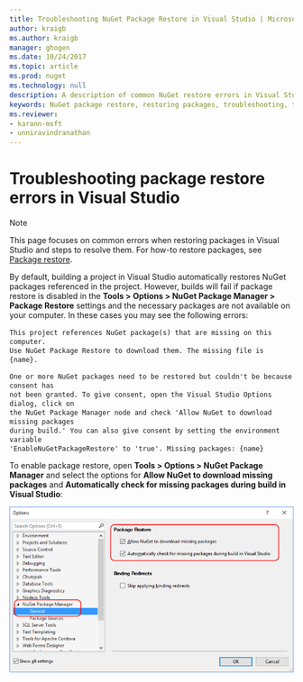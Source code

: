 ```yaml
---
title: Troubleshooting NuGet Package Restore in Visual Studio | Microsoft Docs
author: kraigb
ms.author: kraigb
manager: ghogen
ms.date: 10/24/2017
ms.topic: article
ms.prod: nuget
ms.technology: null
description: A description of common NuGet restore errors in Visual Studio and how to troubleshoot them.
keywords: NuGet package restore, restoring packages, troubleshooting, troubleshoot
ms.reviewer:
- karann-msft
- unniravindranathan
---
```


# Troubleshooting package restore errors in Visual Studio

> [!Note]
> This page focuses on common errors when restoring packages in Visual Studio and steps to resolve them. For how-to restore packages, see [Package restore](../consume-packages/Package-Restore.md#enabling-and-disabling-package-restore).

By default, building a project in Visual Studio automatically restores NuGet packages referenced in the project. However, builds will fail if package restore is disabled in the **Tools > Options > NuGet Package Manager > Package Restore** settings and the necessary packages are not available on your computer. In these cases you may see the following errors:

```output
This project references NuGet package(s) that are missing on this computer.
Use NuGet Package Restore to download them. The missing file is {name}.
```

```output
One or more NuGet packages need to be restored but couldn't be because consent has
not been granted. To give consent, open the Visual Studio Options dialog, click on
the NuGet Package Manager node and check 'Allow NuGet to download missing packages
during build.' You can also give consent by setting the environment variable
'EnableNuGetPackageRestore' to 'true'. Missing packages: {name}	
```

To enable package restore, open **Tools > Options > NuGet Package Manager** and select the options for **Allow NuGet to download missing packages** and **Automatically check for missing packages during build in Visual Studio**:

![enable NuGet package restore in Tool/Options](../consume-packages/media/restore-01-autorestoreoptions.png)

